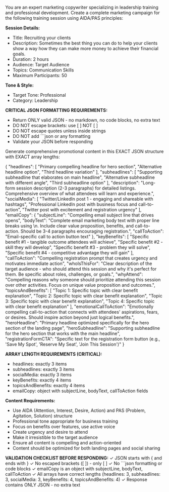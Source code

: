 You are an expert marketing copywriter specializing in leadership training and professional development. Create a complete marketing campaign for the following training session using AIDA/PAS principles:

**Session Details:**
- Title: Recruiting your clients
- Description: Sometimes the best thing you can do to help your clients show a way how they can make more money to achieve their financial goals. 
- Duration: 2 hours
- Audience: Target Audience
- Topics: Communication Skills
- Maximum Participants: 50

**Tone & Style:**
- Target Tone: Professional
- Category: Leadership

**CRITICAL JSON FORMATTING REQUIREMENTS:**
- Return ONLY valid JSON - no markdown, no code blocks, no extra text
- DO NOT escape brackets: use [ ] NOT \[ \]
- DO NOT escape quotes unless inside strings
- DO NOT add ```json or any formatting
- Validate your JSON before responding

Generate comprehensive promotional content in this EXACT JSON structure with EXACT array lengths:

{
  "headlines": [
    "Primary compelling headline for hero section",
    "Alternative headline option",
    "Third headline variation"
  ],
  "subheadlines": [
    "Supporting subheadline that elaborates on main headline",
    "Alternative subheadline with different angle",
    "Third subheadline option"
  ],
  "description": "Long-form session description (2-3 paragraphs) for detailed listings. Comprehensive overview of what attendees will learn and experience.",
  "socialMedia": [
    "Twitter/LinkedIn post 1 - engaging and shareable with hashtags",
    "Professional LinkedIn post with business focus and call-to-action",
    "Twitter post with excitement and registration urgency"
  ],
  "emailCopy": {
    "subjectLine": "Compelling email subject line that drives opens",
    "bodyText": "Complete email marketing body text with proper line breaks using \\n. Include clear value proposition, benefits, and call-to-action. Should be 3-4 paragraphs encouraging registration.",
    "callToAction": "Email-specific call to action button text"
  },
  "keyBenefits": [
    "Specific benefit #1 - tangible outcome attendees will achieve",
    "Specific benefit #2 - skill they will develop",
    "Specific benefit #3 - problem they will solve",
    "Specific benefit #4 - competitive advantage they will gain"
  ],
  "callToAction": "Compelling registration prompt that creates urgency and motivates immediate action",
  "whoIsThisFor": "Clear description of the target audience - who should attend this session and why it's perfect for them. Be specific about roles, challenges, or goals.",
  "whyAttend": "Compelling reasons why someone should prioritize attending this session over other activities. Focus on unique value proposition and outcomes.",
  "topicsAndBenefits": [
    "Topic 1: Specific topic with clear benefit explanation",
    "Topic 2: Specific topic with clear benefit explanation",
    "Topic 3: Specific topic with clear benefit explanation",
    "Topic 4: Specific topic with clear benefit explanation"
  ],
  "emotionalCallToAction": "Emotionally compelling call-to-action that connects with attendees' aspirations, fears, or desires. Should inspire action beyond just logical benefits.",
  "heroHeadline": "Primary headline optimized specifically for the hero section of the landing page",
  "heroSubheadline": "Supporting subheadline for the hero section that works with the main headline",
  "registrationFormCTA": "Specific text for the registration form button (e.g., 'Save My Spot', 'Reserve My Seat', 'Join This Session')"
}

**ARRAY LENGTH REQUIREMENTS (CRITICAL):**
- headlines: exactly 3 items
- subheadlines: exactly 3 items
- socialMedia: exactly 3 items
- keyBenefits: exactly 4 items
- topicsAndBenefits: exactly 4 items
- emailCopy: object with subjectLine, bodyText, callToAction fields

**Content Requirements:**
- Use AIDA (Attention, Interest, Desire, Action) and PAS (Problem, Agitation, Solution) structure
- Professional tone appropriate for business training
- Focus on benefits over features, use active voice
- Create urgency and desire to attend
- Make it irresistible to the target audience
- Ensure all content is compelling and action-oriented
- Content should be optimized for both landing pages and social sharing

**VALIDATION CHECKLIST BEFORE RESPONDING:**
✓ JSON starts with { and ends with }
✓ No escaped brackets (\[ \]) - only [ ]
✓ No ```json formatting or code blocks
✓ emailCopy is an object with subjectLine, bodyText, callToAction
✓ All arrays have correct lengths (headlines: 3, subheadlines: 3, socialMedia: 3, keyBenefits: 4, topicsAndBenefits: 4)
✓ Response contains ONLY JSON - no extra text